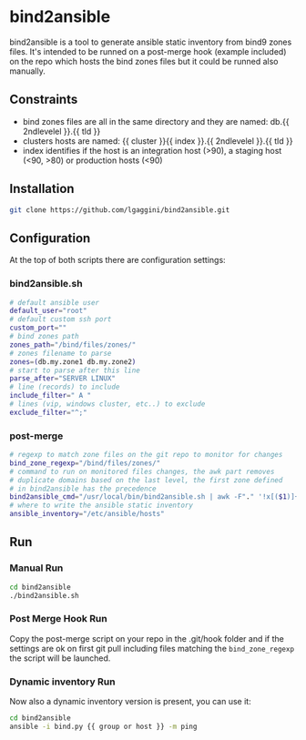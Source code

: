 # bind2ansible

bind2ansible is a tool to generate ansible static inventory from bind9 zones files. It's intended to be runned on a post-merge hook (example included) on the repo which hosts the bind zones files but it could be runned also manually.

## Constraints
* bind zones files are all in the same directory and they are named: db.{{ 2ndlevelel }}.{{ tld }}
* clusters hosts are named: {{ cluster }}{{ index }}.{{ 2ndlevelel }}.{{ tld }}
* index identifies if the host is an integration host (>90), a staging host (<90, >80) or production hosts (<90)

## Installation
```bash
git clone https://github.com/lgaggini/bind2ansible.git
```

## Configuration
At the top of both scripts there are configuration settings:

### bind2ansible.sh

```bash
# default ansible user
default_user="root"
# default custom ssh port
custom_port=""
# bind zones path
zones_path="/bind/files/zones/"
# zones filename to parse
zones=(db.my.zone1 db.my.zone2)
# start to parse after this line
parse_after="SERVER LINUX"
# line (records) to include
include_filter=" A "
# lines (vip, windows cluster, etc..) to exclude
exclude_filter="^;"
```

### post-merge
```bash
# regexp to match zone files on the git repo to monitor for changes
bind_zone_regexp="/bind/files/zones/"
# command to run on monitored files changes, the awk part removes
# duplicate domains based on the last level, the first zone defined
# in bind2ansible has the precedence
bind2ansible_cmd="/usr/local/bin/bind2ansible.sh | awk -F"." '!x[($1)]++'"
# where to write the ansible static inventory
ansible_inventory="/etc/ansible/hosts"
```

## Run
### Manual Run
```bash
cd bind2ansible
./bind2ansible.sh
```

### Post Merge Hook Run
Copy the post-merge script on your repo in the .git/hook folder and if the settings are ok on first git pull including files matching the `bind_zone_regexp` the script will be launched.

### Dynamic inventory Run
Now also a dynamic inventory version is present, you can use it:
```bash
cd bind2ansible
ansible -i bind.py {{ group or host }} -m ping
```
